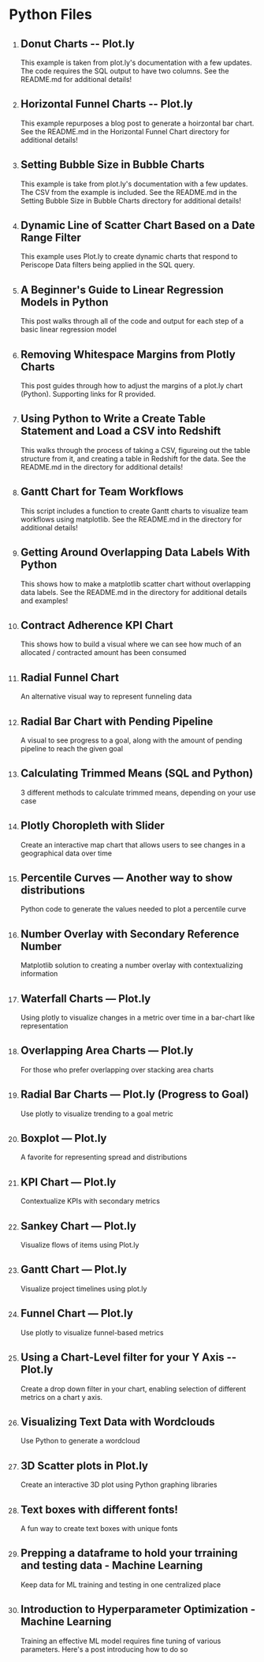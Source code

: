 # Python Files

1. ## Donut Charts -- Plot.ly
    This example is taken from plot.ly's documentation with a few updates.  The code requires the SQL output to have two columns.  See the README.md for additional details!

2. ## Horizontal Funnel Charts -- Plot.ly
	This example repurposes a blog post to generate a hoirzontal bar chart. See the README.md in the Horizontal Funnel Chart directory for additional details!

3. ## Setting Bubble Size in Bubble Charts
	This example is take from plot.ly's documentation with a few updates.  The CSV from the example is included. See the README.md in the Setting Bubble Size in Bubble Charts directory for additional details!

4. ## Dynamic Line of Scatter Chart Based on a Date Range Filter
	This example uses Plot.ly to create dynamic charts that respond to Periscope Data filters being applied in the SQL query.
	
5. ## A Beginner's Guide to Linear Regression Models in Python
	This post walks through all of the code and output for each step of a basic linear regression model

6. ## Removing Whitespace Margins from Plotly Charts
	This post guides through how to adjust the margins of a plot.ly chart (Python). Supporting links for R provided.

7. ## Using Python to Write a Create Table Statement and Load a CSV into Redshift
	This walks through the process of taking a CSV, figureing out the table structure from it, and creating a table in Redshift for the data. See the README.md in the directory for additional details!

8. ## Gantt Chart for Team Workflows
	This script includes a function to create Gantt charts to visualize team workflows using matplotlib. See the README.md in the directory for additional details!

9. ## Getting Around Overlapping Data Labels With Python
	This shows how to make a matplotlib scatter chart without overlapping data labels. See the README.md in the directory for additional details and examples!

10. ## Contract Adherence KPI Chart
	This shows how to build a visual where we can see how much of an allocated / contracted amount has been consumed
	
11. ## Radial Funnel Chart
	An alternative visual way to represent funneling data

12. ## Radial Bar Chart with Pending Pipeline
	A visual to see progress to a goal, along with the amount of pending pipeline to reach the given goal
	
13. ## Calculating Trimmed Means (SQL and Python)
	3 different methods to calculate trimmed means, depending on your use case
	
14. ## Plotly Choropleth with Slider
	Create an interactive map chart that allows users to see changes in a geographical data over time

15. ## Percentile Curves — Another way to show distributions
	Python code to generate the values needed to plot a percentile curve

16. ## Number Overlay with Secondary Reference Number
	Matplotlib solution to creating a number overlay with contextualizing information

17. ## Waterfall Charts — Plot.ly
	Using plotly to visualize changes in a metric over time in a bar-chart like representation
	
18. ## Overlapping Area Charts — Plot.ly
	For those who prefer overlapping over stacking area charts
	
19. ## Radial Bar Charts — Plot.ly (Progress to Goal)
	Use plotly to visualize trending to a goal metric
	
20. ## Boxplot — Plot.ly
	A favorite for representing spread and distributions
	
21. ## KPI Chart — Plot.ly
	Contextualize KPIs with secondary metrics
	
22. ## Sankey Chart — Plot.ly
	Visualize flows of items using Plot.ly
	
23. ## Gantt Chart — Plot.ly
	Visualize project timelines using plot.ly

24. ## Funnel Chart — Plot.ly
	Use plotly to visualize funnel-based metrics
	
25. ## Using a Chart-Level filter for your Y Axis -- Plot.ly
	Create a drop down filter in your chart, enabling selection of different metrics on a chart y axis.
	
26. ## Visualizing Text Data with Wordclouds
	Use Python to generate a wordcloud
	
27. ## 3D Scatter plots in Plot.ly
	Create an interactive 3D plot using Python graphing libraries
	
28. ## Text boxes with different fonts!
	A fun way to create text boxes with unique fonts
	
29. ## Prepping a dataframe to hold your trraining and testing data - Machine Learning
	Keep data for ML training and testing in one centralized place
	
30. ## Introduction to Hyperparameter Optimization - Machine Learning
	Training an effective ML model requires fine tuning of various parameters. Here's a post introducing how to do so
